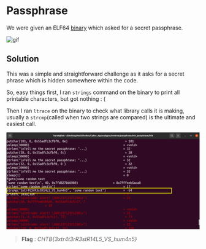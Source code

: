 # Passphrase
We were given an ELF64 [binary](passphrase) which asked for a secret passphrase.

![gif](gif.gif)

## Solution
This was a simple and straightforward challenge as it asks for a secret phrase which is hidden somewhere within the code. 

So, easy things first, I ran `strings` command on the binary to print all printable characters, but got nothing : (

Then I ran `ltrace` on the binary to check what library calls it is making, usually a `strcmp`(called when two strings are compared) is the ultimate and easiest call. 

![img](SS.png)

> **Flag** : _CHTB{3xtr4t3rR3stR14L5_VS_hum4n5}_
